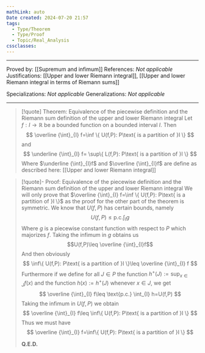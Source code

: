 ```yaml
---
mathLink: auto
Date created: 2024-07-20 21:57
tags:
  - Type/Theorem
  - Type/Proof
  - Topic/Real_Analysis
cssclasses:
---
```


---

Proved by: [[Supremum and infimum]]
References: _Not applicable_
Justifications: [[Upper and lower Riemann integral]], [[Upper and lower Riemann integral in terms of Riemann sums]]

Specializations: _Not applicable_
Generalizations: _Not applicable_

---

> [!quote] Theorem: Equivalence of the piecewise definition and the Riemann sum definition of the upper and lower Riemann integral
> Let $f:I\to \mathbb{R}$ be a bounded function on a bounded interval $I$. Then $$ \overline {\int}_{I} f=\inf \{ U(f,P): P\text{ is a partition of }I  \}  $$and $$ \underline {\int}_{I} f= \sup\{ L(f,P): P\text{ is a partition of }I \}  $$Where $\underline {\int}_{I}f$ and $\overline {\int}_{I}f$ are define as described here: [[Upper and lower Riemann integral]]

>[!quote]- Proof: Equivalence of the piecewise definition and the Riemann sum definition of the upper and lower Riemann integral
>We will only prove that $\overline {\int}_{I} f=\inf \{ U(f,P): P\text{ is a partition of }I  \}$ as the proof for the other part of the theorem is symmetric. We know that $U(f,P)$ has certain bounds, namely $$ U(f,P)\leq \text{p.c.} \int_{I} g $$Where $g$ is a piecewise constant function with respect to $P$ which majorizes $f$. Taking the infimum in $g$ obtains us $$U(f,P)\leq \overline {\int}_{I}f$$And then obviously $$ \inf\{ U(f,P): P\text{ is a partition of }I \}\leq \overline {\int}_{I} f $$Furthermore if we define for all $J\in P$ the function $h^{+}(J):=\sup_{x\in J}f(x)$ and the function $h(x):=h^{+}(J)$ whenever $x\in J$, we get $$ \overline {\int}_{I} f\leq \text{p.c.} \int_{I} h=U(f,P) $$Taking the infimum in $U(f,P)$ we obtain $$ \overline {\int}_{I} f\leq \inf\{ U(f,P): P\text{ is a partition of }I \} $$Thus we must have $$ \overline {\int}_{I} f=\inf\{ U(f,P): P\text{ is a partition of }I \} $$
>
>**Q.E.D.**
